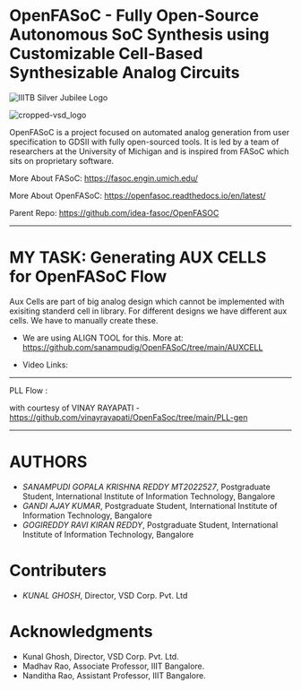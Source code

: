 # OpenFASoC - Fully Open-Source Autonomous SoC Synthesis using Customizable Cell-Based Synthesizable Analog Circuits

![IIITB Silver Jubilee Logo](https://user-images.githubusercontent.com/110079648/206175092-b59d55a6-7387-4b08-bcf3-20be4f9cb4c2.png)

![cropped-vsd_logo](https://user-images.githubusercontent.com/110079648/206175140-4adc8f00-d8b7-4545-b80b-186ad1314167.jpeg)



OpenFASoC is a project focused on automated analog generation from user specification to GDSII with fully open-sourced tools. It is led by a team of researchers at the University of Michigan and is inspired from FASoC which sits on proprietary software.

More About FASoC: https://fasoc.engin.umich.edu/

More About OpenFASoC: https://openfasoc.readthedocs.io/en/latest/

Parent Repo: https://github.com/idea-fasoc/OpenFASOC

----------------------------------------------------------------------------------------------

# MY TASK: Generating AUX CELLS for OpenFASoC Flow
Aux Cells are part of big analog design which cannot be implemented with exisiting standerd cell in library. For different designs we have different aux cells. We have to manually create these.

- We are using ALIGN TOOL for this. More at: https://github.com/sanampudig/OpenFASoC/tree/main/AUXCELL

- Video Links:

----------------------------------------------------------------------------------------------
PLL Flow :

with courtesy of VINAY RAYAPATI - https://github.com/vinayrayapati/OpenFaSoc/tree/main/PLL-gen

----------------------------------------------------------------------------------------------

# AUTHORS
-  *SANAMPUDI GOPALA KRISHNA REDDY MT2022527*, Postgraduate Student, International Institute of Information Technology, Bangalore
-  *GANDI AJAY KUMAR*, Postgraduate Student, International Institute of Information Technology, Bangalore
-  *GOGIREDDY RAVI KIRAN REDDY*, Postgraduate Student, International Institute of Information Technology, Bangalore
# Contributers
-  *KUNAL GHOSH*, Director, VSD Corp. Pvt. Ltd


# Acknowledgments
- Kunal Ghosh, Director, VSD Corp. Pvt. Ltd.
- Madhav Rao, Associate Professor, IIIT Bangalore.
- Nanditha Rao, Assistant Professor, IIIT Bangalore.
